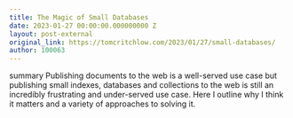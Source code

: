 ```yaml
---
title: The Magic of Small Databases
date: 2023-01-27 00:00:00.000000000 Z
layout: post-external
original_link: https://tomcritchlow.com/2023/01/27/small-databases/
author: 100063
---
```


summary
Publishing documents to the web is a well-served use case but publishing small indexes, databases and collections to the web is still an incredibly frustrating and under-served use case. Here I outline why I think it matters and a variety of approaches to solving it.
